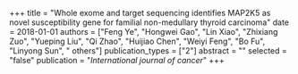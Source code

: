 +++
title = "Whole exome and target sequencing identifies MAP2K5 as novel susceptibility gene for familial non-medullary thyroid carcinoma"
date = 2018-01-01
authors = ["Feng Ye", "Hongwei Gao", "Lin Xiao", "Zhixiang Zuo", "Yueping Liu", "Qi Zhao", "Huijiao Chen", "Weiyi Feng", "Bo Fu", "Linyong Sun", " others"]
publication_types = ["2"]
abstract = ""
selected = "false"
publication = "*International journal of cancer*"
+++

